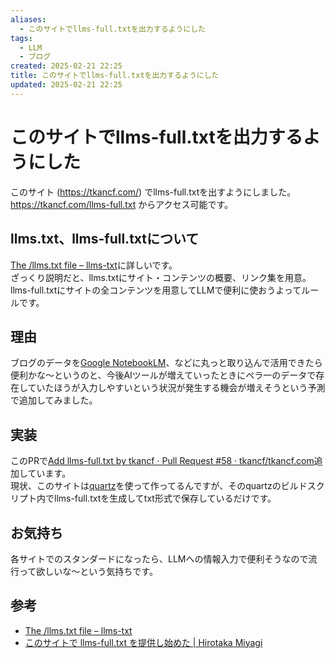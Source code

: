```yaml
---
aliases:
  - このサイトでllms-full.txtを出力するようにした
tags:
  - LLM
  - ブログ
created: 2025-02-21 22:25
title: このサイトでllms-full.txtを出力するようにした
updated: 2025-02-21 22:25
---
```


# このサイトでllms-full.txtを出力するようにした

このサイト (https://tkancf.com/) でllms-full.txtを出すようにしました。https://tkancf.com/llms-full.txt からアクセス可能です。

## llms.txt、llms-full.txtについて

[The /llms.txt file – llms-txt](https://llmstxt.org/)に詳しいです。  
ざっくり説明だと、llms.txtにサイト・コンテンツの概要、リンク集を用意。llms-full.txtにサイトの全コンテンツを用意してLLMで便利に使おうよってルールです。

## 理由

ブログのデータを[Google NotebookLM](https://notebooklm.google.com/)、などに丸っと取り込んで活用できたら便利かな〜というのと、今後AIツールが増えていったときにペラ一のデータで存在していたほうが入力しやすいという状況が発生する機会が増えそうという予測で追加してみました。

## 実装

このPRで[Add llms-full.txt by tkancf · Pull Request #58 · tkancf/tkancf.com](https://github.com/tkancf/tkancf.com/pull/58/files)追加しています。  
現状、このサイトは[quartz](https://quartz.jzhao.xyz/)を使って作ってるんですが、そのquartzのビルドスクリプト内でllms-full.txtを生成してtxt形式で保存しているだけです。

## お気持ち

各サイトでのスタンダードになったら、LLMへの情報入力で便利そうなので流行って欲しいな〜という気持ちです。

## 参考

- [The /llms.txt file – llms-txt](https://llmstxt.org/)
- [このサイトで llms-full.txt を提供し始めた | Hirotaka Miyagi](https://www.mh4gf.dev/articles/llms-full-txt)
